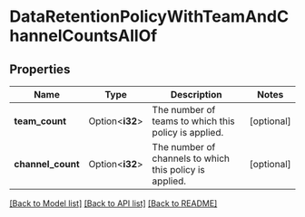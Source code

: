 # DataRetentionPolicyWithTeamAndChannelCountsAllOf

## Properties

Name | Type | Description | Notes
------------ | ------------- | ------------- | -------------
**team_count** | Option<**i32**> | The number of teams to which this policy is applied. | [optional]
**channel_count** | Option<**i32**> | The number of channels to which this policy is applied. | [optional]

[[Back to Model list]](../README.md#documentation-for-models) [[Back to API list]](../README.md#documentation-for-api-endpoints) [[Back to README]](../README.md)


